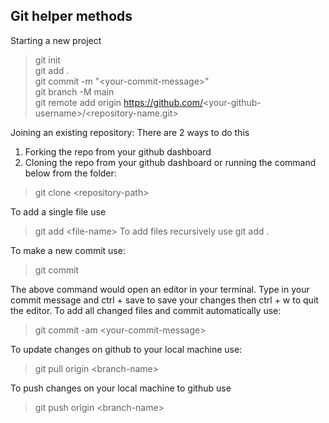 ## Git helper methods

Starting a new project
> git init <br>
> git add .<br>
> git commit -m "\<your-commit-message\>"<br>
> git branch -M main<br>
> git remote add origin https://github.com/<your-github-username\>/<repository-name.git><br>


Joining an existing repository: There are 2 ways to do this
1. Forking the repo from your github dashboard
2. Cloning the repo from your github dashboard or running the command below from the folder:
> git clone <repository-path\>


To add a single file use
> git add <file-name\>
To add files recursively use
> git add .


To make a new commit use:
> git commit

The above command would open an editor in your terminal. Type in your commit message and ctrl + save to save your changes then ctrl + w to quit the editor.
To add all changed files and commit automatically use:
> git commit -am <your-commit-message\>

To update changes on github to your local machine use:
> git pull origin <branch-name\>

To push changes on your local machine to github use
> git push origin <branch-name\>